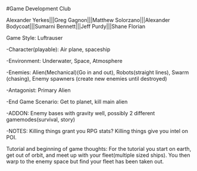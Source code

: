 #Game Development Club

Alexander Yerkes|||Greg Gagnon|||Matthew Solorzano|||Alexander Bodycoat|||Sumarni Bennett|||Jeff Purdy|||Shane Florian


Game Style: Luftrauser

-Character(playable): Air plane, spaceship

-Environment: Underwater, Space, Atmosphere

-Enemies: Alien(Mechanical)(Go in and out), Robots(straight lines), Swarm (chasing), Enemy spawners (create new enemies until destroyed)

-Antagonist: Primary Alien

-End Game Scenario: Get to planet, kill main alien

-ADDON: Enemy bases with gravity well, possibly 2 different gamemodes(survival, story)

-NOTES: Killing things grant you RPG stats? Killing things give you intel on POI.

Tutorial and beginning of game thoughts: For the tutorial you start on earth, get out of orbit, and meet up with your fleet(multiple sized ships). You then warp to the enemy space but find your fleet has been taken out.
